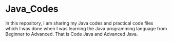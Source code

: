 # Java_Codes
In this repository, I am sharing my Java codes and practical code files which I was done when I was learning the Java programming language from Beginner to Advanced. That is Code Java and Advanced Java.

